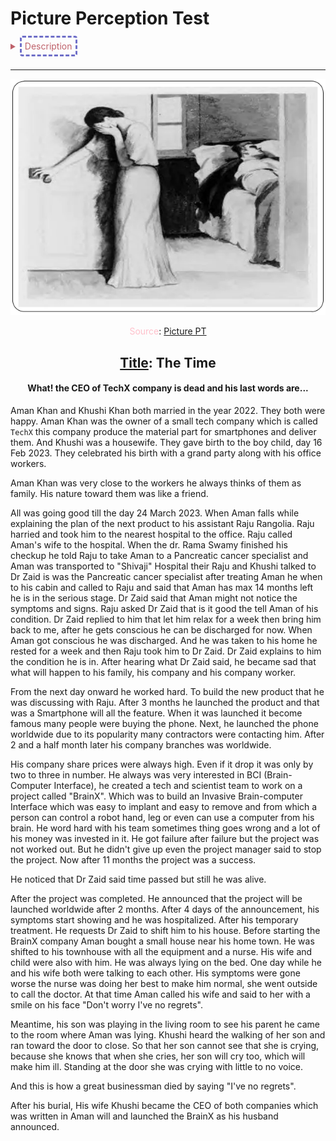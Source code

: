 # Picture Perception Test
<details>  
	<summary style="color:#bf616a;-webkit-user-select: none; -khtml-user-select: none; -moz-user-select: none; -ms-user-select: none; -o-user-select: none; user-select: none; margin-bottom:15px;cursor:pointer"><span style="border: 3px; border-color: #6f6fc8; border-style: dashed;padding:5px;border-radius:4px;">Description</span></summary>
	 <ul>
		 <li>Providing students a few picture and let them choose one picture and write a story based on one’s perception.</li>
		<li>Applying mind-mapping technique, creativity, critical thinking skills.</li>
	</ul>
</details>
 

---



![Picture PT](../../../assets/images/picperc.png)

<p align="center"><span style="color:pink">Source</span>: <a href="https://image.slidesharecdn.com/standarizedtests-121230001331-phpapp01/95/standarized-tools-9-638.jpg?cb=1356826549" target="_blank">Picture PT</a></p>


<h2 align="center" style="color:"><u>Title</u>: The Time</h2>

<h4 align="center">What! the CEO of TechX company is dead and his last words are...</h4>

Aman Khan and Khushi Khan both married in the year 2022. They both were happy. Aman Khan was the owner of a small tech company which is called `TechX` this company produce the material part for smartphones and deliver them. And Khushi was a housewife. They gave birth to the boy child, day 16 Feb 2023. They celebrated his birth with a grand party along with his office workers.

Aman Khan was very close to the workers he always thinks of them as family. His nature toward them was like a friend.

All was going good till the day 24 March 2023. When Aman falls while explaining the plan of the next product to his assistant Raju Rangolia. Raju harried and took him to the nearest hospital to the office. Raju called Aman's wife to the hospital. When the dr. Rama Swamy finished his checkup he told Raju to take Aman to a
Pancreatic cancer specialist and Aman was transported to  "Shivaji"  Hospital their Raju and Khushi talked to Dr Zaid is was the Pancreatic cancer specialist after treating Aman he when to his cabin and called to Raju and said that Aman has max 14 months left he is in the serious stage. Dr Zaid said that Aman might not notice the symptoms and signs. Raju asked Dr Zaid that is it good the tell Aman of his condition. Dr Zaid replied to him that let him relax for a week then bring him back to me, after he gets conscious he can be discharged for now. When Aman got conscious he was discharged. And he was taken to his home he rested for a week and then Raju took him to Dr Zaid. Dr Zaid explains to him the condition he is in. After hearing what Dr Zaid said, he became sad that what will happen to his family, his company and his company worker.

From the next day onward he worked hard. To build the new product that he was discussing with Raju. After 3 months he launched the product and that was a Smartphone will all the feature. When it was launched it become famous many people were buying the phone. Next, he launched the phone worldwide due to its popularity many contractors were contacting him. After 2 and a half month later his company branches was worldwide.

His company share prices were always high. Even if it drop it was only by two to three in number. He always was very interested in BCI (Brain-Computer Interface), he created a tech and scientist team to work on a project called "BrainX".
Which was to build an Invasive Brain-computer Interface which was easy to implant and easy to remove and from which a person can control a robot hand, leg or even can use a computer from his brain. He word hard with his team sometimes thing goes wrong and a lot of his money was invested in it. He got failure after failure but the project was not worked out. But he didn't give up even the project manager said to stop the project. Now after 11 months the project was a success. 

He noticed that Dr Zaid said time passed but still he was alive.

After the project was completed. He announced that the project will be launched worldwide after 2 months. After 4 days of the announcement, his symptoms start showing and he was hospitalized. After his temporary treatment. He requests Dr Zaid to shift him to his house. Before starting the BrainX company Aman bought a small house near his home town. He was shifted to his townhouse with all the equipment and a nurse. His wife and child were also with him. He was always lying on the bed. One day while he and his wife both were talking to each other. His symptoms were gone worse the nurse was doing her best to make him normal, she went outside to call the doctor. At that time Aman called his wife and said to her with a smile on his face "Don't worry I've no regrets".

Meantime, his son was playing in the living room to see his parent he came to the room where Aman was lying. Khushi heard the walking of her son and ran toward the door to close. So that her son cannot see that she is crying, because she knows that when she cries, her son will cry too, which will make him ill. Standing at the door she was crying with little to no voice.

And this is how a great businessman died by saying "I've no regrets".

After his burial,
His wife Khushi became the CEO of both companies which was written in Aman will and launched the BrainX as his husband announced.
